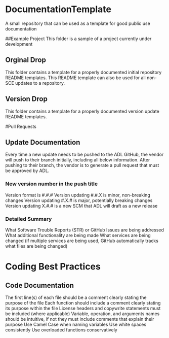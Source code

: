 # DocumentationTemplate
A small repository that can be used as a template for good public use documentation

##Example Project
This folder is a sample of a project currently under development 

## Orginal Drop
This folder contains a template for a properly documented initial repository README templates.
This README template can also be used for all non-SCE updates to a repository.

## Version Drop
This folder contains a template for a properly documented version update README templates.

#Pull Requests
## Update Documentation
Every time a new update needs to be pushed to the ADL GitHub, the vendor will push to their branch initially, including all below information.
After pushing to their branch, the vendor is to generate a pull request that must be approved by ADL. 
### New version number in the push title
Version format is #.#.#
Version updating #.#.X is minor, non-breaking changes
Version updating #.X.# is major, potentially breaking changes
Version updating X.#.# is a new SCM that ADL will draft as a new release
### Detailed Summary
What Software Trouble Reports (STR) or GitHub Issues are being addressed
What additional functionality are being made
What services are being changed (if multiple services are being used, GitHub automatically tracks what files are being changed)

# Coding Best Practices
## Code Documentation
The first line(s) of each file should be a comment clearly stating the purpose of the file
Each function should include a comment clearly stating its purpose within the file
License headers and copywrite statements must be included (where applicable)
Variable, operation, and arguments names should be intuitive, if not they must include comments that explain their purpose
Use Camel Case when naming variables
Use white spaces consistently
Use overloaded functions conservatively
